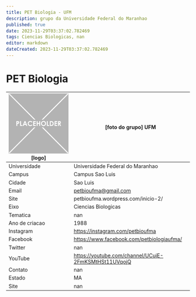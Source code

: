 ```yaml
---
title: PET Biologia - UFM
description: grupo da Universidade Federal do Maranhao
published: true
date: 2023-11-29T03:37:02.782469
tags: Ciencias Biologicas, nan
editor: markdown
dateCreated: 2023-11-29T03:37:02.782469
---
```


# PET Biologia


| ![placeholder.png](/placeholder.png) [logo] | [foto do grupo] UFM         |
| ------------------------------------------- | ------------------------------------------------- |
| Universidade                                | Universidade Federal do Maranhao      |
| Campus                                      | Campus Sao Luis            |
| Cidade                                      | Sao Luis             |
| Email                                       | petbioufma@gmail.com             |
| Site                                        | petbioufma.wordpress.com/inicio-2/              |
| Eixo                                        | Ciencias Biologicas              |
| Tematica                                    | nan          |
| Ano de criacao                              | 1988        |
| Instagram                                   | https://instagram.com/petbioufma         |
| Facebook                                    | https://www.facebook.com/petbiologiaufma/          |
| Twitter                                     | nan           |
| YouTube                                     | https://youtube.com/channel/UCujE-2FmKSMtHSt11UVqojQ           |
| Contato                                     | nan         |
| Estado                                      |  MA            |
| Site                                        | nan |
